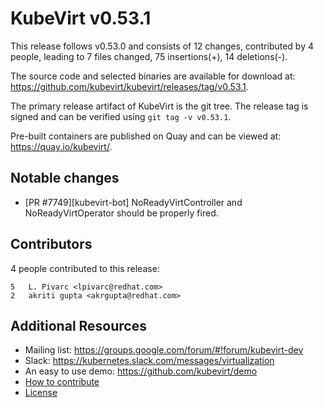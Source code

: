 KubeVirt v0.53.1
================

This release follows v0.53.0 and consists of 12 changes, contributed by 4 people, leading to 7 files changed, 75 insertions(+), 14 deletions(-).

The source code and selected binaries are available for download at: https://github.com/kubevirt/kubevirt/releases/tag/v0.53.1.

The primary release artifact of KubeVirt is the git tree. The release tag is
signed and can be verified using `git tag -v v0.53.1`.

Pre-built containers are published on Quay and can be viewed at: <https://quay.io/kubevirt/>.

Notable changes
---------------

- [PR #7749][kubevirt-bot] NoReadyVirtController and NoReadyVirtOperator should be properly fired.

Contributors
------------
4 people contributed to this release:

```
5	L. Pivarc <lpivarc@redhat.com>
2	akriti gupta <akrgupta@redhat.com>
```

Additional Resources
--------------------

- Mailing list: <https://groups.google.com/forum/#!forum/kubevirt-dev>
- Slack: <https://kubernetes.slack.com/messages/virtualization>
- An easy to use demo: <https://github.com/kubevirt/demo>
- [How to contribute][contributing]
- [License][license]

[contributing]: https://github.com/kubevirt/kubevirt/blob/main/CONTRIBUTING.md
[license]: https://github.com/kubevirt/kubevirt/blob/main/LICENSE
